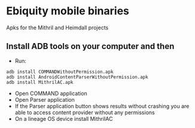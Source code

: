 # Ebiquity mobile binaries

Apks for the Mithril and Heimdall projects

## Install ADB tools on your computer and then
* Run:
```shell
adb install COMMANDWithoutPermission.apk
adb install AndroidContentParserWithoutPermission.apk
adb install MithrilAC.apk
```
* Open COMMAND application
* Open Parser application
* If the Parser application button shows results without crashing you are able to access content provider without any permissions
* On a lineage OS device install MithrilAC
